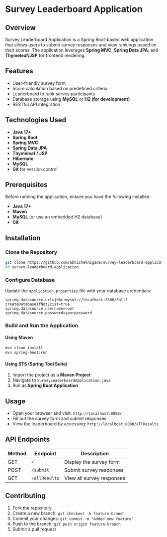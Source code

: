 # Survey Leaderboard Application

## Overview
Survey Leaderboard Application is a Spring Boot-based web application that allows users to submit survey responses and view rankings based on their scores. The application leverages **Spring MVC**, **Spring Data JPA**, and **Thymeleaf/JSP** for frontend rendering.

## Features
- User-friendly survey form
- Score calculation based on predefined criteria
- Leaderboard to rank survey participants
- Database storage using **MySQL** or **H2 (for development)**
- RESTful API integration

## Technologies Used
- **Java 17+**
- **Spring Boot**
- **Spring MVC**
- **Spring Data JPA**
- **Thymeleaf / JSP**
- **Hibernate**
- **MySQL**
- **Git** for version control

## Prerequisites
Before running the application, ensure you have the following installed:
- **Java 17+**
- **Maven**
- **MySQL** (or use an embedded H2 database)
- **Git**

## Installation
### Clone the Repository
```bash
git clone https://github.com/abhisheknigade/survey-leaderboard-application.git
cd survey-leaderboard-application
```

### Configure Database
Update the `application.properties` file with your database credentials:
```properties
spring.datasource.url=jdbc:mysql://localhost:3306/Poll?createDatabaseIfNotExist=true
spring.datasource.username=root
spring.datasource.password=yourpassword
```

### Build and Run the Application
#### Using Maven
```bash
mvn clean install
mvn spring-boot:run
```

#### Using STS (Spring Tool Suite)
1. Import the project as a **Maven Project**
2. Navigate to `SurveyLeaderboardApplication.java`
3. Run as **Spring Boot Application**

## Usage
- Open your browser and visit: `http://localhost:8080/`
- Fill out the survey form and submit responses
- View the leaderboard by accessing: `http://localhost:8080/allResults`

## API Endpoints
| Method | Endpoint | Description |
|--------|---------|-------------|
| GET | `/` | Display the survey form |
| POST | `/submit` | Submit survey responses |
| GET | `/allResults` | View all survey responses |

## Contributing
1. Fork the repository
2. Create a new branch: `git checkout -b feature-branch`
3. Commit your changes: `git commit -m "Added new feature"`
4. Push to the branch: `git push origin feature-branch`
5. Submit a pull request


